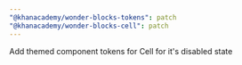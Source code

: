 ```yaml
---
"@khanacademy/wonder-blocks-tokens": patch
"@khanacademy/wonder-blocks-cell": patch
---
```


Add themed component tokens for Cell for it's disabled state
